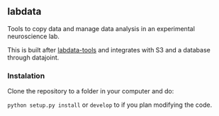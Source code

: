 ## labdata

Tools to copy data and manage data analysis in an experimental neuroscience lab.

This is built after [labdata-tools](github.com/jcouto/labdata-tools) and integrates with S3 and a database through datajoint.

### Instalation

Clone the repository to a folder in your computer and do:

``python setup.py install`` or ``develop`` to if you plan modifying the code.
